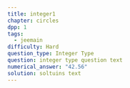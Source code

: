 ```yaml
---
title: integer1
chapter: circles
dpp: 1
tags:
  - jeemain
difficulty: Hard
question_type: Integer Type
question: integer type question text
numerical_answer: "42.56"
solution: soltuins text
---
```

